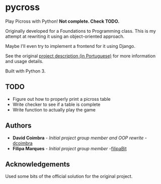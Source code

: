# pycross

Play Picross with Python! **Not complete. Check TODO.**

Originally developed for a Foundations to Programming class. This is my attempt at rewriting it using an object-oriented approach.

Maybe I'll even try to implement a frontend for it using Django.

See the original [project description (in Portuguese)](https://github.com/dcoimbra/pycross/blob/master/proj2.pdf) for more information and usage details.

Built with Python 3.

## TODO
* Figure out how to properly print a picross table
* Write checker to see if a table is complete
* Write function to actually play the game

## Authors

* **David Coimbra** - *Initial project group member and OOP rewrite* - [dcoimbra](https://github.com/dcoimbra)
* **Filipa Marques** - *Initial project group  member* -[filipaBit](https://github.com/filipaBit)

## Acknowledgements
Used some bits of the official solution for the original project.
